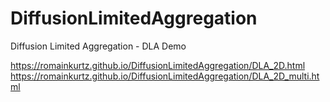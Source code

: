 # DiffusionLimitedAggregation
Diffusion Limited Aggregation - DLA Demo

https://romainkurtz.github.io/DiffusionLimitedAggregation/DLA_2D.html
https://romainkurtz.github.io/DiffusionLimitedAggregation/DLA_2D_multi.html
